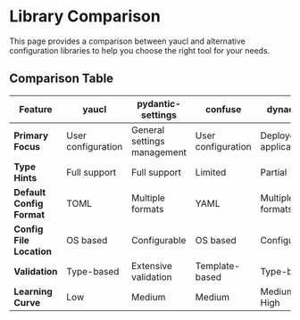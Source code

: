# Library Comparison

This page provides a comparison between yaucl and alternative configuration libraries to help you choose the right tool for your needs.

## Comparison Table

| Feature                   | yaucl              | pydantic-settings           | confuse            | dynaconf              | python-decouple       |
|---------------------------|--------------------|-----------------------------|--------------------|-----------------------|-----------------------|
| **Primary Focus**         | User configuration | General settings management | User configuration | Deployed applications | Environment variables |
| **Type Hints**            | Full support       | Full support                | Limited            | Partial               | Limited               |
| **Default Config Format** | TOML               | Multiple formats            | YAML               | Multiple formats      | INI, .env             |
| **Config File Location**  | OS based           | Configurable                | OS based           | Configurable          | Configurable          |
| **Validation**            | Type-based         | Extensive validation        | Template-based     | Type-based            | Basic                 |
| **Learning Curve**        | Low                | Medium                      | Medium             | Medium-High           | Low                   |

